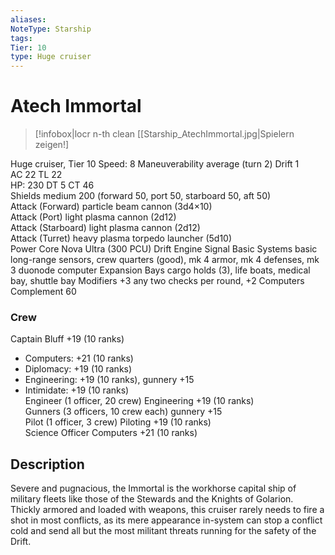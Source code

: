 ```yaml
---
aliases: 
NoteType: Starship
tags: 
Tier: 10
type: Huge cruiser  
---
```


# Atech Immortal

> [!infobox|locr n-th clean
>  [[Starship_AtechImmortal.jpg|Spielern zeigen!]
> 
Huge cruiser, Tier 10 
Speed: 8
Maneuverability average (turn 2)
Drift 1  
AC 22
TL 22  
HP: 230
DT 5
CT 46  
Shields medium 200 (forward 50, port 50, starboard 50, aft 50)  
Attack (Forward) particle beam cannon (3d4×10)  
Attack (Port) light plasma cannon (2d12)  
Attack (Starboard) light plasma cannon (2d12)  
Attack (Turret) heavy plasma torpedo launcher (5d10)  
Power Core Nova Ultra (300 PCU)
Drift Engine Signal Basic
Systems basic long-range sensors, crew quarters (good), mk 4 armor, mk 4 defenses, mk 3 duonode computer
Expansion Bays cargo holds (3), life boats, medical bay, shuttle bay
Modifiers +3 any two checks per round, +2 Computers
Complement 60

### Crew

Captain Bluff +19 (10 ranks)
  - Computers: +21 (10 ranks)
  - Diplomacy: +19 (10 ranks)
  - Engineering: +19 (10 ranks), gunnery +15
  - Intimidate: +19 (10 ranks)  
Engineer (1 officer, 20 crew) Engineering +19 (10 ranks)  
Gunners (3 officers, 10 crew each) gunnery +15  
Pilot (1 officer, 3 crew) Piloting +19 (10 ranks)  
Science Officer Computers +21 (10 ranks)

## Description

Severe and pugnacious, the Immortal is the workhorse capital ship of military fleets like those of the Stewards and the Knights of Golarion. Thickly armored and loaded with weapons, this cruiser rarely needs to fire a shot in most conflicts, as its mere appearance in-system can stop a conflict cold and send all but the most militant threats running for the safety of the Drift.
